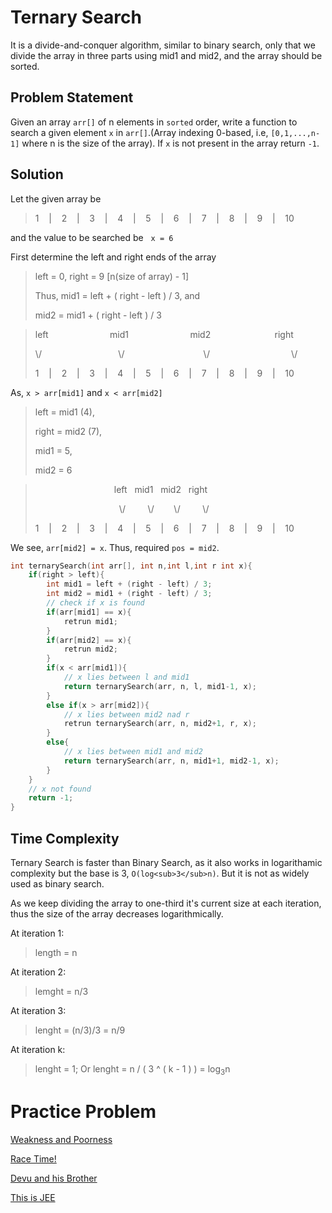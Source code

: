 # Ternary Search

It is a divide-and-conquer algorithm, similar to binary search, only that we divide the array in three parts using mid1 and mid2, and the array should be sorted. 

## Problem Statement

Given an array `arr[]` of n elements in `sorted` order, write a function to search a given element `x` in `arr[]`.(Array indexing 0-based, i.e,  `[0,1,...,n-1]` where n is the size of the array). If `x` is not present in the array return `-1`.

## Solution

Let the given array be 

> 1 &nbsp;&nbsp; | &nbsp;&nbsp; 2 &nbsp;&nbsp; | &nbsp;&nbsp; 3 &nbsp;&nbsp; | &nbsp;&nbsp; 4 &nbsp;&nbsp; | &nbsp;&nbsp; 5 &nbsp;&nbsp; | &nbsp;&nbsp; 6 &nbsp;&nbsp; | &nbsp;&nbsp; 7 &nbsp;&nbsp; | &nbsp;&nbsp; 8 &nbsp;&nbsp; | &nbsp;&nbsp; 9 &nbsp;&nbsp; | &nbsp;&nbsp; 10

and the value to be searched be &nbsp; `x = 6`

First determine the left and right ends of the array

> left = 0, right = 9 [n(size of array) - 1]
> <p>Thus, mid1 = left + ( right - left ) / 3, and</p>
> <p>mid2 = mid1 + ( right - left ) / 3</p>

><p>left&nbsp;&nbsp;&nbsp;&nbsp;&nbsp;&nbsp;&nbsp;&nbsp;&nbsp;&nbsp;&nbsp;&nbsp;&nbsp;&nbsp;&nbsp;&nbsp;&nbsp;&nbsp;&nbsp;&nbsp;&nbsp;&nbsp;&nbsp;&nbsp;&nbsp;mid1&nbsp;&nbsp;&nbsp;&nbsp;&nbsp;&nbsp;&nbsp;&nbsp;&nbsp;&nbsp;&nbsp;&nbsp;&nbsp;&nbsp;&nbsp;&nbsp;&nbsp;&nbsp;&nbsp;&nbsp;&nbsp;&nbsp;&nbsp;&nbsp;&nbsp;mid2&nbsp;&nbsp;&nbsp;&nbsp;&nbsp;&nbsp;&nbsp;&nbsp;&nbsp;&nbsp;&nbsp;&nbsp;&nbsp;&nbsp;&nbsp;&nbsp;&nbsp;&nbsp;&nbsp;&nbsp;&nbsp;&nbsp;&nbsp;&nbsp;&nbsp;&nbsp;right</p> 
> \/ &nbsp;&nbsp;&nbsp;&nbsp;&nbsp;&nbsp;&nbsp;&nbsp;&nbsp;&nbsp;&nbsp;&nbsp;&nbsp;&nbsp;&nbsp;&nbsp;&nbsp;&nbsp;&nbsp;&nbsp;&nbsp;&nbsp;&nbsp;&nbsp;&nbsp;&nbsp;&nbsp;&nbsp;&nbsp;&nbsp;\/&nbsp;&nbsp;&nbsp;&nbsp;&nbsp;&nbsp;&nbsp;&nbsp;&nbsp;&nbsp;&nbsp;&nbsp;&nbsp;&nbsp;&nbsp;&nbsp;&nbsp;&nbsp;&nbsp;&nbsp;&nbsp;&nbsp;&nbsp;&nbsp;&nbsp;&nbsp;&nbsp;&nbsp;&nbsp;&nbsp;&nbsp;&nbsp;\/&nbsp;&nbsp;&nbsp;&nbsp;&nbsp;&nbsp;&nbsp;&nbsp;&nbsp;&nbsp;&nbsp;&nbsp;&nbsp;&nbsp;&nbsp;&nbsp;&nbsp;&nbsp;&nbsp;&nbsp;&nbsp;&nbsp;&nbsp;&nbsp;&nbsp;&nbsp;&nbsp;&nbsp;&nbsp;&nbsp;&nbsp;&nbsp;&nbsp;\/
> <p>1 &nbsp;&nbsp; | &nbsp;&nbsp; 2 &nbsp;&nbsp; | &nbsp;&nbsp; 3 &nbsp;&nbsp; | &nbsp;&nbsp; 4 &nbsp;&nbsp; | &nbsp;&nbsp; 5 &nbsp;&nbsp; | &nbsp;&nbsp; 6 &nbsp;&nbsp; | &nbsp;&nbsp; 7 &nbsp;&nbsp; | &nbsp;&nbsp; 8 &nbsp;&nbsp; | &nbsp;&nbsp; 9 &nbsp;&nbsp; | &nbsp;&nbsp; 10</p>

As, `x > arr[mid1]` and `x < arr[mid2]`

> left = mid1 (4), <p>right = mid2 (7),</p><p> mid1 = 5,</p> <p> mid2 = 6 </p>

><p>&nbsp;&nbsp;&nbsp;&nbsp;&nbsp;&nbsp;&nbsp;&nbsp;&nbsp;&nbsp;&nbsp;&nbsp;&nbsp;&nbsp;&nbsp;&nbsp;&nbsp;&nbsp;&nbsp;&nbsp;&nbsp;&nbsp;&nbsp;&nbsp;&nbsp;&nbsp;&nbsp;&nbsp;&nbsp;&nbsp;&nbsp;&nbsp;left&nbsp;&nbsp;&nbsp;mid1&nbsp;&nbsp;&nbsp;mid2&nbsp;&nbsp;&nbsp;right&nbsp;&nbsp;&nbsp;&nbsp;&nbsp;&nbsp;&nbsp;&nbsp;&nbsp;&nbsp;&nbsp;&nbsp;&nbsp;&nbsp;&nbsp;&nbsp;&nbsp;&nbsp;&nbsp;&nbsp;&nbsp;&nbsp;&nbsp;&nbsp;&nbsp;&nbsp;&nbsp;&nbsp;&nbsp;&nbsp;&nbsp;&nbsp;&nbsp;&nbsp;&nbsp;</p> 
>  &nbsp;&nbsp;&nbsp;&nbsp;&nbsp;&nbsp;&nbsp;&nbsp;&nbsp;&nbsp;&nbsp;&nbsp;&nbsp;&nbsp;&nbsp;&nbsp;&nbsp;&nbsp;&nbsp;&nbsp;&nbsp;&nbsp;&nbsp;&nbsp;&nbsp;&nbsp;&nbsp;&nbsp;&nbsp;&nbsp;&nbsp;&nbsp;&nbsp;&nbsp;\/&nbsp;&nbsp;&nbsp;&nbsp;&nbsp;&nbsp;&nbsp;&nbsp;&nbsp;\/&nbsp;&nbsp;&nbsp;&nbsp;&nbsp;&nbsp;&nbsp;&nbsp;\/&nbsp;&nbsp;&nbsp;&nbsp;&nbsp;&nbsp;&nbsp;&nbsp;&nbsp;\/&nbsp;&nbsp;&nbsp;&nbsp;&nbsp;&nbsp;&nbsp;&nbsp;&nbsp;&nbsp;&nbsp;&nbsp;&nbsp;&nbsp;&nbsp;&nbsp;&nbsp;&nbsp;&nbsp;&nbsp;&nbsp;&nbsp;&nbsp;&nbsp;&nbsp;&nbsp;&nbsp;&nbsp;&nbsp;&nbsp;&nbsp;&nbsp;&nbsp;&nbsp;&nbsp;&nbsp;&nbsp;&nbsp;&nbsp;&nbsp;&nbsp;&nbsp;&nbsp;&nbsp;&nbsp;
> <p>1 &nbsp;&nbsp; | &nbsp;&nbsp; 2 &nbsp;&nbsp; | &nbsp;&nbsp; 3 &nbsp;&nbsp; | &nbsp;&nbsp; 4 &nbsp;&nbsp; | &nbsp;&nbsp; 5 &nbsp;&nbsp; | &nbsp;&nbsp; 6 &nbsp;&nbsp; | &nbsp;&nbsp; 7 &nbsp;&nbsp; | &nbsp;&nbsp; 8 &nbsp;&nbsp; | &nbsp;&nbsp; 9 &nbsp;&nbsp; | &nbsp;&nbsp; 10</p>

We see, `arr[mid2] = x`. Thus, required `pos = mid2`.

```cpp (Recursive)
int ternarySearch(int arr[], int n,int l,int r int x){
    if(right > left){
        int mid1 = left + (right - left) / 3;
        int mid2 = mid1 + (right - left) / 3;
        // check if x is found
        if(arr[mid1] == x){
            retrun mid1;
        }
        if(arr[mid2] == x){
            retrun mid2;
        }
        if(x < arr[mid1]){
            // x lies between l and mid1
            return ternarySearch(arr, n, l, mid1-1, x);
        }
        else if(x > arr[mid2]){
            // x lies between mid2 nad r
            retrun ternarySearch(arr, n, mid2+1, r, x);
        }
        else{
            // x lies between mid1 and mid2
            return ternarySearch(arr, n, mid1+1, mid2-1, x);
        }
    }
    // x not found
    return -1;
}
```

## Time Complexity

Ternary Search is faster than Binary Search, as it also works in logarithamic complexity but the base is 3, `O(log<sub>3</sub>n)`. But it is not as widely used as binary search.

As we keep dividing the array to one-third it's current size at each iteration, thus the size of the array decreases logarithmically. 

At iteration 1:

> length = n

At iteration 2:

> lemght = n/3

At iteration 3:

> lenght = (n/3)/3 = n/9

At iteration k:

> lenght = 1;
> Or lenght = n / ( 3 ^ ( k - 1 ) ) = log<sub>3</sub>n

# Practice Problem

[Weakness and Poorness](https://codeforces.com/problemset/problem/578/C)

[Race Time!](https://www.codechef.com/problems/AMCS03)

[Devu and his Brother](https://codeforces.com/problemset/problem/439/D)

[This is JEE](https://www.codechef.com/problems/ICM2003)